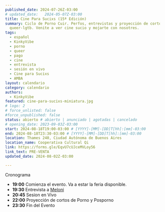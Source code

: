 ```yaml
---
published_date: 2024-07-26Z-03:00
# updated_date:   2024-05-07Z-03:00
title: Cine Para Sucixs (15ª Edición)
summary: Ciclo de Porno Cuir. Perfos, entrevistas y proyección de cortos p0rno
  queer-lgtb. Venite a ver cine sucio y mojarte con nosotres.
tags:
  - español
  - KinkyVibe
  - porno
  - queer
  - pago
  - cine
  - entrevista
  - sesión en vivo
  - Cine para Sucixs
  - AMBA
layout: calendario
category: calendario
authors:
  - KinkyVibe
featured: cine-para-sucixs-miniatura.jpg
# logo: 2
# force_unlisted: false
#force_unpublished: false
status: abierto # abierto | anunciado | agotadas | cancelado
# opening_date: 2023-09-03Z-03:00
start: 2024-08-18T19:00-03:00 # [YYYY]-[MM]-[DD]T[hh]:[mm]-03:00
end: 2024-08-18T23:30-03:00 # [YYYY]-[MM]-[DD]T[hh]:[mm]-03:00
location: Thames 240, Ciudad Autónoma de Buenos Aires
location_name: Cooperativa Cultural Qi
link: https://forms.gle/EqvU7cUJceMVLoy56
link_text: PRE-VENTA
updated_date: 2024-08-02Z-03:00

---
```

 Cronograma
- **19:00** Comienza el evento. Va a estar la feria disponible.
- **19:30** Entrevista a [Meloni](https://www.instagram.com/meloni.sexologa/)
- **20:45** Sesion en Vivo 
- **22:00** Proyección de cortos de Porno y Posporno
- **23:30** Fin del Evento
